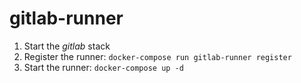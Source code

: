 # gitlab-runner

1. Start the _gitlab_ stack
1. Register the runner: `docker-compose run gitlab-runner register`
1. Start the runner: `docker-compose up -d`
